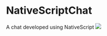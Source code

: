 # NativeScriptChat
A chat developed using NativeScript
<img src="http://www.giphy.com/gifs/xU04fs0ip94i7o1PKr"/>
